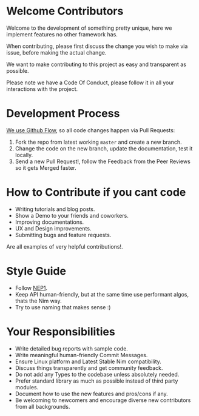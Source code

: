 
# Welcome Contributors

Welcome to the development of something pretty unique, here we implement features no other framework has.

When contributing, please first discuss the change you wish to make via issue, before making the actual change.

We want to make contributing to this project as easy and transparent as possible.

Please note we have a Code Of Conduct, please follow it in all your interactions with the project.


# Development Process

[We use Github Flow](https://guides.github.com/introduction/flow/index.html), so all code changes happen via Pull Requests:

1. Fork the repo from latest working `master` and create a new branch.
2. Change the code on the new branch, update the documentation, test it locally.
3. Send a new Pull Request!, follow the Feedback from the Peer Reviews so it gets Merged faster.


# How to Contribute if you cant code

- Writing tutorials and blog posts.
- Show a Demo to your friends and coworkers.
- Improving documentations.
- UX and Design improvements.
- Submitting bugs and feature requests.

Are all examples of very helpful contributions!.


# Style Guide

- Follow [NEP1](https://nim-lang.org/docs/nep1.html).
- Keep API human-friendly, but at the same time use performant algos, thats the Nim way.
- Try to use naming that makes sense :)


# Your Responsibilities

- Write detailed bug reports with sample code.
- Write meaningful human-friendly Commit Messages.
- Ensure Linux platform and Latest Stable Nim compatibility.
- Discuss things transparently and get community feedback.
- Do not add any Types to the codebase unless absolutely needed.
- Prefer standard library as much as possible instead of third party modules.
- Document how to use the new features and pros/cons if any.
- Be welcoming to newcomers and encourage diverse new contributors from all backgrounds.
